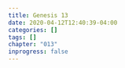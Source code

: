 ```yaml
---
title: Genesis 13
date: 2020-04-12T12:40:39-04:00
categories: []
tags: []
chapter: "013"
inprogress: false
---
```


